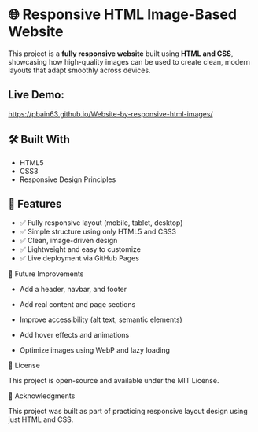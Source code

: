 # 🌐 Responsive HTML Image-Based Website

This project is a **fully responsive website** built using **HTML and CSS**, showcasing how high-quality images can be used to create clean, modern layouts that adapt smoothly across devices.

## Live Demo:

https://pbain63.github.io/Website-by-responsive-html-images/

## 🛠️ Built With

- HTML5
- CSS3
- Responsive Design Principles

## 📱 Features

- ✅ Fully responsive layout (mobile, tablet, desktop)
- ✅ Simple structure using only HTML5 and CSS3
- ✅ Clean, image-driven design
- ✅ Lightweight and easy to customize
- ✅ Live deployment via GitHub Pages

🧩 Future Improvements

- Add a header, navbar, and footer

- Add real content and page sections

- Improve accessibility (alt text, semantic elements)

- Add hover effects and animations

- Optimize images using WebP and lazy loading

📃 License

This project is open-source and available under the MIT License.

🙌 Acknowledgments

This project was built as part of practicing responsive layout design using just HTML and CSS.

